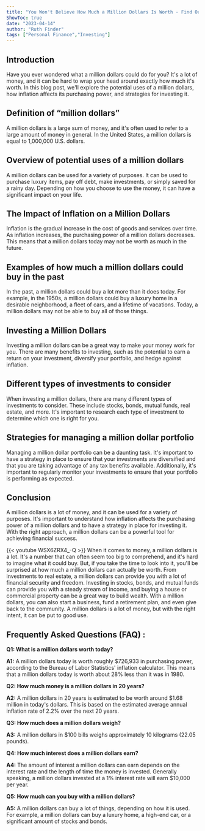 ```yaml
---
title: "You Won't Believe How Much a Million Dollars Is Worth - Find Out Now!"
ShowToc: true 
date: "2023-04-14"
author: "Ruth Finder" 
tags: ["Personal Finance","Investing"]
---
```

## Introduction

Have you ever wondered what a million dollars could do for you? It's a lot of money, and it can be hard to wrap your head around exactly how much it's worth. In this blog post, we'll explore the potential uses of a million dollars, how inflation affects its purchasing power, and strategies for investing it.

## Definition of “million dollars”

A million dollars is a large sum of money, and it's often used to refer to a large amount of money in general. In the United States, a million dollars is equal to 1,000,000 U.S. dollars.

## Overview of potential uses of a million dollars

A million dollars can be used for a variety of purposes. It can be used to purchase luxury items, pay off debt, make investments, or simply saved for a rainy day. Depending on how you choose to use the money, it can have a significant impact on your life.

## The Impact of Inflation on a Million Dollars

Inflation is the gradual increase in the cost of goods and services over time. As inflation increases, the purchasing power of a million dollars decreases. This means that a million dollars today may not be worth as much in the future.

## Examples of how much a million dollars could buy in the past

In the past, a million dollars could buy a lot more than it does today. For example, in the 1950s, a million dollars could buy a luxury home in a desirable neighborhood, a fleet of cars, and a lifetime of vacations. Today, a million dollars may not be able to buy all of those things.

## Investing a Million Dollars

Investing a million dollars can be a great way to make your money work for you. There are many benefits to investing, such as the potential to earn a return on your investment, diversify your portfolio, and hedge against inflation.

## Different types of investments to consider

When investing a million dollars, there are many different types of investments to consider. These include stocks, bonds, mutual funds, real estate, and more. It's important to research each type of investment to determine which one is right for you.

## Strategies for managing a million dollar portfolio

Managing a million dollar portfolio can be a daunting task. It's important to have a strategy in place to ensure that your investments are diversified and that you are taking advantage of any tax benefits available. Additionally, it's important to regularly monitor your investments to ensure that your portfolio is performing as expected.

## Conclusion

A million dollars is a lot of money, and it can be used for a variety of purposes. It's important to understand how inflation affects the purchasing power of a million dollars and to have a strategy in place for investing it. With the right approach, a million dollars can be a powerful tool for achieving financial success.

{{< youtube WSX6ZRX4_-Q >}} 
When it comes to money, a million dollars is a lot. It's a number that can often seem too big to comprehend, and it's hard to imagine what it could buy. But, if you take the time to look into it, you'll be surprised at how much a million dollars can actually be worth. From investments to real estate, a million dollars can provide you with a lot of financial security and freedom. Investing in stocks, bonds, and mutual funds can provide you with a steady stream of income, and buying a house or commercial property can be a great way to build wealth. With a million dollars, you can also start a business, fund a retirement plan, and even give back to the community. A million dollars is a lot of money, but with the right intent, it can be put to good use.

## Frequently Asked Questions (FAQ) :
**Q1: What is a million dollars worth today?**

**A1:** A million dollars today is worth roughly $726,933 in purchasing power, according to the Bureau of Labor Statistics' inflation calculator. This means that a million dollars today is worth about 28% less than it was in 1980. 

**Q2: How much money is a million dollars in 20 years?**

**A2:** A million dollars in 20 years is estimated to be worth around $1.68 million in today's dollars. This is based on the estimated average annual inflation rate of 2.2% over the next 20 years. 

**Q3: How much does a million dollars weigh?**

**A3:** A million dollars in $100 bills weighs approximately 10 kilograms (22.05 pounds). 

**Q4: How much interest does a million dollars earn?**

**A4:** The amount of interest a million dollars can earn depends on the interest rate and the length of time the money is invested. Generally speaking, a million dollars invested at a 1% interest rate will earn $10,000 per year. 

**Q5: How much can you buy with a million dollars?**

**A5:** A million dollars can buy a lot of things, depending on how it is used. For example, a million dollars can buy a luxury home, a high-end car, or a significant amount of stocks and bonds.





